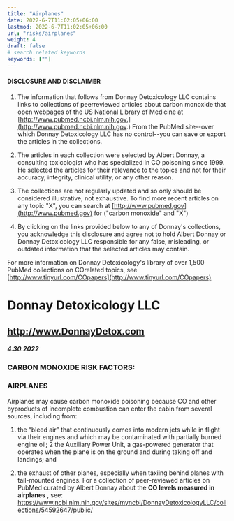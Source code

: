 ```yaml
---
title: "Airplanes"
date: 2022-6-7T11:02:05+06:00
lastmod: 2022-6-7T11:02:05+06:00
url: "risks/airplanes"
weight: 4
draft: false
# search related keywords
keywords: [""]
---
```


#### DISCLOSURE AND DISCLAIMER 

1) The information that follows from Donnay Detoxicology LLC contains links to collections of peerreviewed articles about carbon monoxide that open webpages of the US National Library of Medicine at [http://www.pubmed.ncbi.nlm.nih.gov.](http://www.pubmed.ncbi.nlm.nih.gov.) From the PubMed site--over which Donnay Detoxicology LLC has no control--you can save or export the articles in the collections. 

2) The articles in each collection were selected by Albert Donnay, a consulting toxicologist who has specialized in CO poisoning since 1999. He selected the articles for their relevance to the topics and not for their accuracy, integrity, clinical utility, or any other reason. 

3) The collections are not regularly updated and so only should be considered illustrative, not exhaustive. To find more recent articles on any topic "X", you can search at [http://www.pubmed.gov](http://www.pubmed.gov) for ("carbon monoxide" and "X") 

4) By clicking on the links provided below to any of Donnay's collections, you acknowledge this disclosure and agree not to hold Albert Donnay or Donnay Detoxicology LLC responsible for any false, misleading, or outdated information that the selected articles may contain. 

For more information on Donnay Detoxicology's library of over 1,500 PubMed collections on COrelated topics, see [http://www.tinyurl.com/COpapers](http://www.tinyurl.com/COpapers) 


# Donnay Detoxicology LLC 

## http://www.DonnayDetox.com 

##### 4.30.2022 

### CARBON MONOXIDE RISK FACTORS: 

### AIRPLANES 

Airplanes may cause carbon monoxide poisoning because CO and other byproducts of incomplete combustion can enter the cabin from several sources, including from: 

1. the “bleed air” that continuously comes into modern jets while in flight via their engines and which may be contaminated with partially burned engine oil; 2 the Auxiliary Power Unit, a gas-powered generator that operates when the plane is on the ground and during taking off and landings; and 

3. the exhaust of other planes, especially when taxiing behind planes with tail-mounted engines. For a collection of peer-reviewed articles on PubMed curated by Albert Donnay about the **CO levels measured in airplanes** , see: https://www.ncbi.nlm.nih.gov/sites/myncbi/DonnayDetoxicologyLLC/collections/54592647/public/ 


